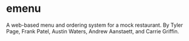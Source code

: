# emenu
A web-based menu and ordering system for a mock restaurant.
By Tyler Page, Frank Patel, Austin Waters, Andrew Aanstaett, and Carrie Griffin.
